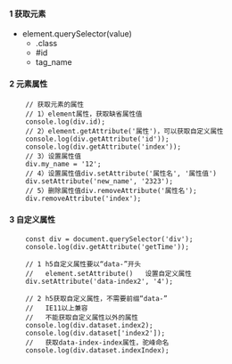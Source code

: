 <!--
 * @Descripttion: 
 * @version: 
 * @Author: 唐帆
 * @Date: 2020-04-07 22:05:33
 * @LastEditors: 唐帆
 * @LastEditTime: 2020-04-09 22:41:49
 -->

#### 1 获取元素
- element.querySelector(value)
    - .class
    - #id
    - tag_name

#### 2 元素属性
```
    // 获取元素的属性
    // 1）element属性，获取缺省属性值
    console.log(div.id);
    // 2）element.getAttribute('属性')，可以获取自定义属性
    console.log(div.getAttribute('id'));
    console.log(div.getAttribute('index'));
    // 3）设置属性值
    div.my_name = '12';
    // 4）设置属性值div.setAttribute('属性名', '属性值')
    div.setAttribute('new_name', '2323');
    // 5）删除属性值div.removeAttribute('属性名');
    div.removeAttribute('index');
```

#### 3 自定义属性
```
    const div = document.querySelector('div');
    console.log(div.getAttribute('getTime'));

    // 1 h5自定义属性要以“data-”开头
    //   element.setAttribute()   设置自定义属性
    div.setAttribute('data-index2', '4');

    // 2 h5获取自定义属性，不需要前缀“data-”
    //   IE11以上兼容
    //   不能获取自定义属性以外的属性
    console.log(div.dataset.index2);
    console.log(div.dataset['index2']);
    //   获取data-index-index属性，驼峰命名
    console.log(div.dataset.indexIndex);
```
